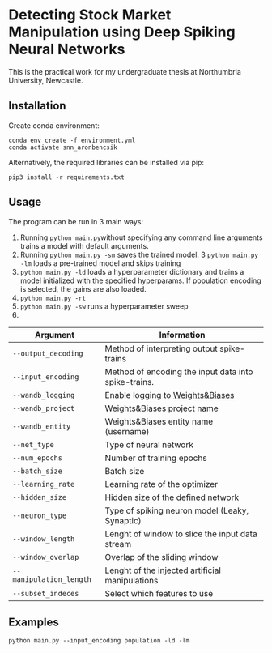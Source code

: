 # Detecting Stock Market Manipulation using Deep Spiking Neural Networks

This is the practical work for my undergraduate thesis at Northumbria University, Newcastle.

## Installation

Create conda environment:
```
conda env create -f environment.yml
conda activate snn_aronbencsik
```

Alternatively, the required libraries can be installed via pip:
```
pip3 install -r requirements.txt
```

## Usage
The program can be run in 3 main ways:
1. Running ```python main.py```without specifying any command line arguments trains a model with default arguments.
2. Running ```python main.py -sm``` saves the trained model.
3 ```python main.py -lm``` loads a pre-trained model and skips training
4. ```python main.py -ld``` loads a hyperparameter dictionary and trains a model initialized with the specified hyperparams. If population encoding is selected, the gains are also loaded.
5. ```python main.py -rt```
6. ```python main.py -sw``` runs a hyperparameter sweep
7. 
| Argument  | Information |
| ------------- | ------------- |
| ```--output_decoding```  | Method of interpreting output spike-trains |
| ```--input_encoding```  | Method of encoding the input data into spike-trains. |
| ```--wandb_logging```  | Enable logging to [Weights&Biases](https://www.wandb.ai) |
| ```--wandb_project```  | Weights&Biases project name |
| ```--wandb_entity```  | Weights&Biases entity name (username) |
| ```--net_type```  | Type of neural network |
| ```--num_epochs``` | Number of training epochs |
| ```--batch_size``` | Batch size |
| ```--learning_rate``` | Learning rate of the optimizer |
| ```--hidden_size``` | Hidden size of the defined network |
| ```--neuron_type``` | Type of spiking neuron model (Leaky, Synaptic) |
| ```--window_length``` | Lenght of window to slice the input data stream |
| ```--window_overlap``` | Overlap of the sliding window |
| ```--manipulation_length``` | Lenght of the injected artificial manipulations |
| ```--subset_indeces``` | Select which features to use |

## Examples

```python main.py --input_encoding population -ld -lm```

